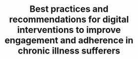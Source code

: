 --- 
abstract: '' 
authors: 
 - M Karekla
 -  O Kasinopoulos
 -  DD Neto
 -  admin
 -  T Van Daele
 -  ...
doi: '' 
featured: false 
publication: '*European Psychologist*, 1' 
publication_short: '' 
publishDate: '2019-01-01' 
title: 'Best practices and recommendations for digital interventions to improve engagement and adherence in chronic illness sufferers' 
url_code: '' 
url_dataset: '' 
url_pdf: '' 
url_poster: '' 
url_project: '' 
url_slides: '' 
url_source: '' 
url_video: '' 
---